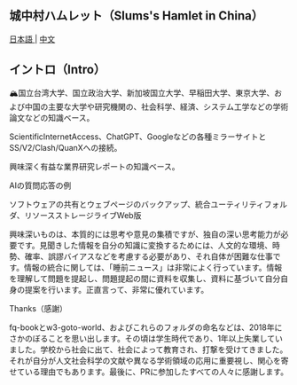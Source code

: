 ## 城中村ハムレット（Slums's Hamlet in China）

<a href="https://github.com/hoochanlon/hamulete/edit/master/README.md"> 日本語 </a> | <a href="./README.md"> 中文 </a> 

<!--**免责声明（Disclaimer)**

**このリポジトリは、情報提供を行っていません。すべてのコンテンツは転載です。海外の華人や社会科学の研究者向けのものであり、他の目的での使用は厳禁です。中国本土の方は、自己責任で24時間以内に関連するすべての内容を削除してください。それ以外の場合、問題が発生した場合でも、プロジェクトの作者は一切の責任を負いません。**-->

## イントロ（Intro）

🏔️国立台湾大学、国立政治大学、新加坡国立大学、早稲田大学、東京大学、および中国の主要な大学や研究機関の、社会科学、経済、システム工学などの学術論文などの知識ベース。

ScientificInternetAccess、ChatGPT、Googleなどの各種ミラーサイトとSS/V2/Clash/QuanXへの接続。

興味深く有益な業界研究レポートの知識ベース。

AIの質問応答の例

ソフトウェアの共有とウェブページのバックアップ、統合ユーティリティフォルダ、リソースストレージライブWeb版

興味深いものは、本質的には思考や意見の集積ですが、独自の深い思考能力が必要です。見聞きした情報を自分の知識に変換するためには、人文的な環境、時勢、確率、誤謬バイアスなどを考慮する必要があり、それ自体が困難な仕事です。情報の統合に関しては、「睡前ニュース」は非常によく行っています。情報を理解して問題を提起し、問題提起の間に資料を収集し、資料に基づいて自分自身の提案を行います。正直言って、非常に優れています。

Thanks（感謝）

fq-bookとw3-goto-world、およびこれらのフォルダの命名などは、2018年にさかのぼることを思い出します。その頃は学生時代であり、1年以上失業していました。学校から社会に出て、社会によって教育され、打撃を受けてきました。それが自分が人文社会科学の文献や異なる学術領域の応用に重要視し、関心を寄せている理由でもあります。最後に、PRに参加したすべての人々に感謝します。


